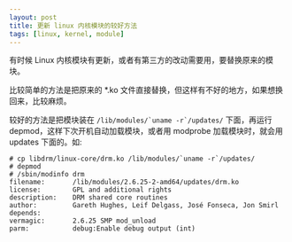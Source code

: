 ```yaml
---
layout: post
title: 更新 linux 内核模块的较好方法
tags: [linux, kernel, module]
---
```

有时候 Linux 内核模块有更新，或者有第三方的改动需要用，要替换原来的模块。

比较简单的方法是把原来的 \*.ko 文件直接替换，但这样有不好的地方，如果想换回来，比较麻烦。

较好的方法是把模块装在 `` /lib/modules/`uname -r`/updates/ `` 下面，再运行 depmod，这样下次开机自动加载模块，或者用 modprobe 加载模块时，就会用 updates 下面的。如:

    # cp libdrm/linux-core/drm.ko /lib/modules/`uname -r`/updates/
    # depmod
    # /sbin/modinfo drm
    filename:       /lib/modules/2.6.25-2-amd64/updates/drm.ko
    license:        GPL and additional rights
    description:    DRM shared core routines
    author:         Gareth Hughes, Leif Delgass, José Fonseca, Jon Smirl
    depends:
    vermagic:       2.6.25 SMP mod_unload
    parm:           debug:Enable debug output (int)

